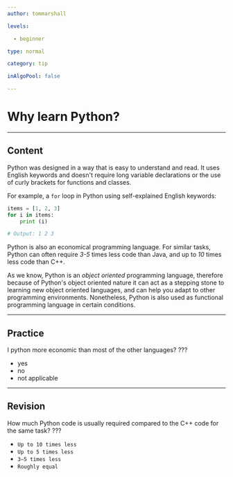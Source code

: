 ```yaml
---
author: tommarshall

levels:

  - beginner

type: normal

category: tip

inAlgoPool: false

---
```


# Why learn Python?

---
## Content

Python was designed in a way that is easy to understand and read. It uses English keywords and doesn't require long variable declarations or the use of curly brackets for functions and classes.


For example, a `for` loop in Python using self-explained English keywords:

```python
items = [1, 2, 3]
for i in items:
    print (i)

# Output: 1 2 3
```

Python is also an economical programming language. For similar tasks, Python can often require *3-5* times less code than Java, and up to *10* times less code than C++.

As we know, Python is an *object oriented* programming language, therefore because of Python's object oriented nature it can act as a stepping stone to learning new object oriented languages, and can help you adapt to other programming environments. Nonetheless, Python is also used as functional programming language in certain conditions. 

---
## Practice

I python more economic than most of the other languages? 
???

* yes
* no
* not applicable

---
## Revision

How much Python code is usually required compared to the C++ code for the same task? ???

* `Up to 10 times less`
* `Up to 5 times less`
* `3–5 times less`
* `Roughly equal`

